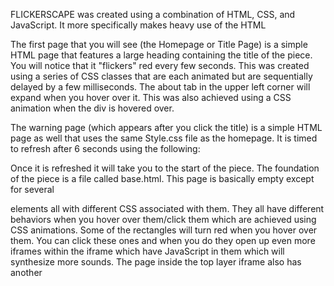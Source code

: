 FLICKERSCAPE was created using a combination of HTML, CSS, and JavaScript.  It more specifically makes heavy use of the HTML <audio>
tag, CSS animations and transitions, and the Web Audio API.  It is designed to be a cross between a piece of art and a game
that will run in many browsers and can be played forever.

The first page that you will see (the Homepage or Title Page) is a simple HTML page that features a large heading containing the
title of the piece.  You will notice that it "flickers" red every few seconds.  This was created using a series of CSS classes that are
each animated but are sequentially delayed by a few milliseconds. The about tab in the upper left corner will expand when you hover over it.
This was also achieved using a CSS animation when the div is hovered over.

The warning page (which appears after you click the title) is a simple HTML page as well that uses the same Style.css file as the homepage.
It is timed to refresh after 6 seconds using the following:

  <!--<meta http-equiv="refresh" content="6;base.html" />-->

Once it is refreshed it will take you to the start of the piece.  The foundation of the piece is a file called base.html.  This page is basically
empty except for several <audio> tags which run the underlying soundscape/drone for the piece, some JavaScript synthesizing some more
sounds, and an iframe that takes up the entire page.
Inside this iframe is a page called test_css.3.html.  This file is the first "scene" of the piece.  It is made up of many different <div> elements
all with different CSS associated with them.  They all have different behaviors when you hover over them/click them which are achieved using
CSS animations.  Some of the rectangles will turn red when you hover over them.  You can click these ones and when you do
they open up even more iframes within the iframe which have JavaScript in them which will synthesize more sounds.
The page inside the top layer iframe also has another <audio> tag which adds sounds specifically written for scene one.

Every ten seconds the scene will change inside the top layer iframe making the grid of divs look different and changing some of the audio.
However, because all of the changes are happening within this top layer div, none of the base elements, e.g. the underlaying soundscape, will
change but the scene specific ones will.  I chose to put all of the css for each of the scenes inside the actual pages because it all
changes with each scene and there was not enough similarity between each to justify making a second seperate CSS file (like the homepage
and warnig page had) to link to.  I thought it would be redundant to fully comment each and every scene so I simply commented scene 1 (test_css.2.html)
which can be used as a reference for the other scenes because the basic layout is very similar.  Same goes for each audio.html file.  Only audio1.html
is fully commented.

There are 8 scenes and they each link to the next every 10 seconds.  Kind of like a linked list of webpages.  However, the 8th and final scene
then links back to the 1st one creating an endless loop that could be played/performed forever.  When you are done with the piece simply close
the tab.